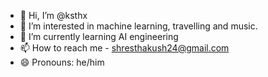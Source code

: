 - 👋 Hi, I’m @ksthx
- 👀 I’m interested in machine learning, travelling and music.
- 🌱 I’m currently learning AI engineering
- 📫 How to reach me - shresthakush24@gmail.com
- 😄 Pronouns: he/him

